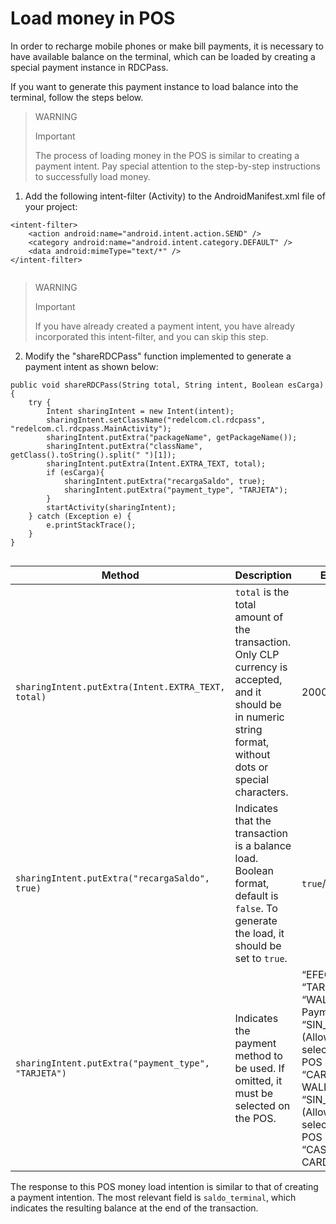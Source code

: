 # Load money in POS

In order to recharge mobile phones or make bill payments, it is necessary to have available balance on the terminal, which can be loaded by creating a special payment instance in RDCPass. 

If you want to generate this payment instance to load balance into the terminal, follow the steps below.

> WARNING 
> 
> Important 
>
> The process of loading money in the POS is similar to creating a payment intent. Pay special attention to the step-by-step instructions to successfully load money.

1. Add the following intent-filter (Activity) to the AndroidManifest.xml file of your project:

```android
<intent-filter> 
	<action android:name="android.intent.action.SEND" /> 
	<category android:name="android.intent.category.DEFAULT" /> 
	<data android:mimeType="text/*" /> 
</intent-filter>
 
```

> WARNING 
> 
> Important 
>
> If you have already created a payment intent, you have already incorporated this intent-filter, and you can skip this step.

2. Modify the "shareRDCPass" function implemented to generate a payment intent as shown below:

```android
public void shareRDCPass(String total, String intent, Boolean esCarga) { 
 	try { 
 		Intent sharingIntent = new Intent(intent); 
 		sharingIntent.setClassName("redelcom.cl.rdcpass", "redelcom.cl.rdcpass.MainActivity");  
		sharingIntent.putExtra("packageName", getPackageName()); 
 		sharingIntent.putExtra("className", getClass().toString().split(" ")[1]); 
 		sharingIntent.putExtra(Intent.EXTRA_TEXT, total); 
 		if (esCarga){ 
 			sharingIntent.putExtra("recargaSaldo", true); 
 			sharingIntent.putExtra("payment_type", "TARJETA"); 
 		} 
 		startActivity(sharingIntent); 
 	} catch (Exception e) { 
 		e.printStackTrace(); 
 	} 
} 
 
```


| Method | Description | Example |
|---|---|---|
| `sharingIntent.putExtra(Intent.EXTRA_TEXT, total)` | `total` is the total amount of the transaction. Only CLP currency is accepted, and it should be in numeric string format, without dots or special characters. | 2000 |
| `sharingIntent.putExtra("recargaSaldo", true)` | Indicates that the transaction is a balance load. Boolean format, default is `false`. To generate the load, it should be set to `true`. | `true`/`false` |
| `sharingIntent.putExtra("payment_type", "TARJETA")` | Indicates the payment method to be used. If omitted, it must be selected on the POS.  | “EFECTIVO”<br>“TARJETA”<br>“WALLET” (QR Payments)<br>“SIN_EFECTIVO” (Allows selection on the POS between: “CARDS AND WALLET”)<br>“SIN_WALLET” (Allows selection on the POS between: “CASH AND CARDS”) |


The response to this POS money load intention is similar to that of creating a payment intention. The most relevant field is `saldo_terminal`, which indicates the resulting balance at the end of the transaction.
